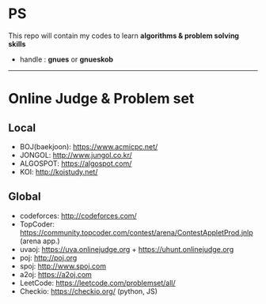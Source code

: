 # PS
This repo will contain my codes to learn **algorithms & problem solving skills**
* handle : **gnues** or **gnueskob**
***
# Online Judge & Problem set
## Local
 * BOJ(baekjoon): https://www.acmicpc.net/
 * JONGOL: http://www.jungol.co.kr/
 * ALGOSPOT: https://algospot.com/
 * KOI: http://koistudy.net/

## Global
 * codeforces: http://codeforces.com/
 * TopCoder: https://community.topcoder.com/contest/arena/ContestAppletProd.jnlp (arena app.)
 * uvaoj: https://uva.onlinejudge.org + https://uhunt.onlinejudge.org
 * poj: http://poj.org
 * spoj: http://www.spoj.com
 * a2oj: https://a2oj.com
 * LeetCode: https://leetcode.com/problemset/all/
 * Checkio: https://checkio.org/ (python, JS)
